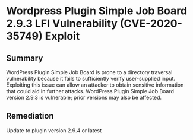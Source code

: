 # Wordpress Plugin Simple Job Board 2.9.3 LFI Vulnerability (CVE-2020-35749) Exploit

## Summary
WordPress Plugin Simple Job Board is prone to a directory traversal vulnerability because it fails to sufficiently verify user-supplied input. Exploiting this issue can allow an attacker to obtain sensitive information that could aid in further attacks. WordPress Plugin Simple Job Board version 2.9.3 is vulnerable; prior versions may also be affected.

## Remediation
Update to plugin version 2.9.4 or latest


